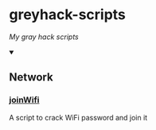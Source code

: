 <centre>

# greyhack-scripts
*My gray hack scripts*

</centre>

<details open>
<summary><h2>Network</h2></summary>

<h3><a href="network/joinWifi.src">joinWifi</a></h3>
A script to crack WiFi password and join it

</details>